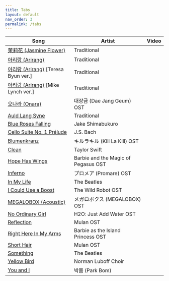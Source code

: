 ```yaml
---
title: Tabs
layout: default
nav_order: 3
permalink: /tabs
---
```


| Song | Artist | Video |
| ---- | ------ | ----- |
| <a href="{{site.baseurl}}/pdf/Jasmine_Flower.pdf" target="_blank">茉莉花 (Jasmine Flower)</a> | Traditional |
| <a href="{{site.baseurl}}/pdf/Arirang.pdf" target="_blank">아리랑 (Arirang)</a> | Traditional |
| <a href="{{site.baseurl}}/pdf/Arirang2.pdf" target="_blank">아리랑 (Arirang)</a> [Teresa Byun ver.] <a href="https://www.youtube.com/watch?v=1Z9cIUl7qA8" target="_blank"><i class="fas fa-external-link-alt"></i></a> <a href="https://www.youtube.com/watch?v=vlDxkXOkaPo" target="_blank"><i class="fas fa-external-link-alt"></i></a> | Traditional |
| <a href="{{site.baseurl}}/pdf/Arirang3.pdf" target="_blank">아리랑 (Arirang)</a> [Mike Lynch ver.] <a href="https://www.youtube.com/watch?v=al62GnbZuhc" target="_blank"><i class="fas fa-external-link-alt"></i></a> | Traditional |
| <a href="{{site.baseurl}}/pdf/Onara.pdf" target="_blank">오나라 (Onara)</a> | 대장금 (Dae Jang Geum) OST |
| <a href="{{site.baseurl}}/pdf/Auld_Lang_Syne.pdf" target="_blank">Auld Lang Syne</a> <a href="https://www.instagram.com/p/Cty2Ps2rEMO/" target="_blank"><i class="fas fa-external-link-alt"></i></a> | Traditional |
| <a href="{{site.baseurl}}/pdf/Blue_Roses_Falling.pdf" target="_blank">Blue Roses Falling</a> <a href="https://www.youtube.com/watch?v=fzvFqVZvDV8" target="_blank"><i class="fas fa-external-link-alt"></i></a> | Jake Shimabukuro |
| <a href="{{site.baseurl}}/pdf/Cello_Suite_No_1_Prelude.pdf" target="_blank">Cello Suite No. 1 Prélude</a> | J.S. Bach |
| <a href="{{site.baseurl}}/pdf/Blumenkranz.pdf" target="_blank">Blumenkranz</a> | キルラキル (Kill La Kill) OST |
| <a href="{{site.baseurl}}/pdf/Clean.pdf" target="_blank">Clean</a> | Taylor Swift | <a href="{{site.baseurl}}/videos/clean"><i class="fa-solid fa-video"></i></a> |
| <a href="{{site.baseurl}}/pdf/Hope_Has_Wings.pdf" target="_blank">Hope Has Wings</a> | Barbie and the Magic of Pegasus OST |
| <a href="{{site.baseurl}}/pdf/Inferno.pdf" target="_blank">Inferno</a> | プロメア (Promare) OST |
| <a href="{{site.baseurl}}/pdf/In_My_Life.pdf" target="_blank">In My Life</a> <a href="https://youtu.be/0kjNS91o1E4?feature=shared&t=1724" target="_blank"><i class="fas fa-external-link-alt"></i></a> | The Beatles |
| <a href="{{site.baseurl}}/pdf/I_Could_Use_a_Boost.pdf" target="_blank">I Could Use a Boost</a> | The Wild Robot OST | <a href="{{site.baseurl}}/videos/i-could-use-a-boost"><i class="fa-solid fa-video"></i></a> |
| <a href="{{site.baseurl}}/pdf/MEGALOBOX_(Acoustic).pdf" target="_blank">MEGALOBOX (Acoustic)</a> | メガロボクス (MEGALOBOX) OST |
| <a href="{{site.baseurl}}/pdf/No_Ordinary_Girl.pdf" target="_blank">No Ordinary Girl</a> | H2O: Just Add Water OST | <a href="{{site.baseurl}}/videos/no-ordinary-girl"><i class="fa-solid fa-video"></i></a> |
| <a href="{{site.baseurl}}/pdf/Reflection.pdf" target="_blank">Reflection</a> | Mulan OST |
| <a href="{{site.baseurl}}/pdf/Right_Here_In_My_Arms.pdf" target="_blank">Right Here In My Arms</a> | Barbie as the Island Princess OST |
| <a href="{{site.baseurl}}/pdf/Short_Hair.pdf" target="_blank">Short Hair</a> | Mulan OST | <a href="{{site.baseurl}}/videos/short-hair"><i class="fa-solid fa-video"></i></a> |
| <a href="{{site.baseurl}}/pdf/Something.pdf" target="_blank">Something</a> <a href="https://www.youtube.com/watch?v=naJlZujI2Ps" target="_blank"><i class="fas fa-external-link-alt"></i></a> | The Beatles |
| <a href="{{site.baseurl}}/pdf/Yellow_Bird.pdf" target="_blank">Yellow Bird</a> | Norman Luboff Choir |
| <a href="{{site.baseurl}}/pdf/You_and_I.pdf" target="_blank">You and I</a> | 박봄 (Park Bom) |
